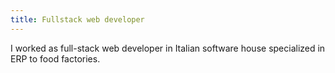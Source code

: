 ```yaml
---
title: Fullstack web developer
---
```


I worked as full-stack web developer in Italian software house specialized in ERP to food
factories.
